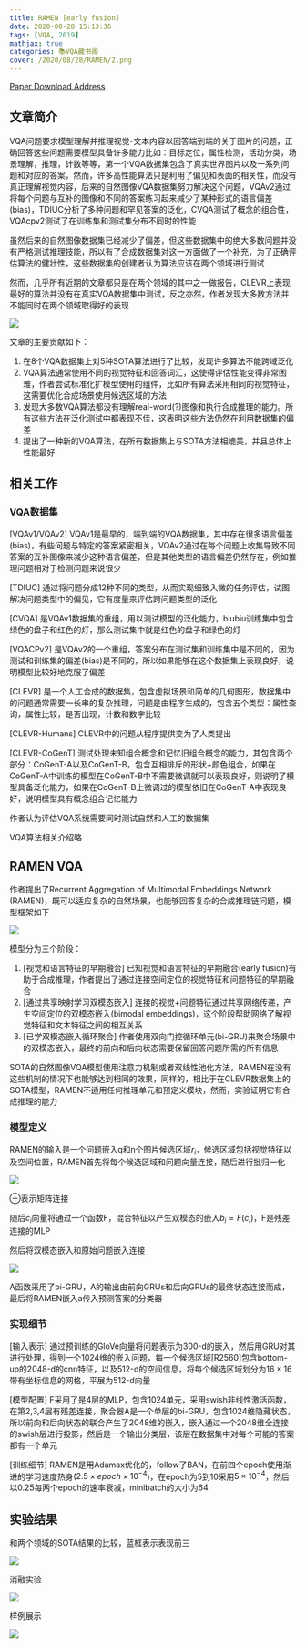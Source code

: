 ```yaml
---
title: RAMEN [early fusion]
date: 2020-08-28 15:13:36
tags: [VQA, 2019]
mathjax: true
categories: 📚VQA藏书阁
cover: /2020/08/28/RAMEN/2.png
---
```

[Paper Download Address](https://arxiv.org/abs/1903.00366)

## 文章简介

VQA问题要求模型理解并推理视觉-文本内容以回答端到端的关于图片的问题，正确回答这些问题需要模型具备许多能力比如：目标定位，属性检测，活动分类，场景理解，推理，计数等等，第一个VQA数据集包含了真实世界图片以及一系列问题和对应的答案，然而，许多高性能算法只是利用了偏见和表面的相关性，而没有真正理解视觉内容，后来的自然图像VQA数据集努力解决这个问题，VQAv2通过将每个问题与互补的图像和不同的答案练习起来减少了某种形式的语言偏差(bias)，TDIUC分析了多种问题和罕见答案的泛化，CVQA测试了概念的组合性，VQAcpv2测试了在训练集和测试集分布不同时的性能

虽然后来的自然图像数据集已经减少了偏差，但这些数据集中的绝大多数问题并没有严格测试推理技能，所以有了合成数据集对这一方面做了一个补充，为了正确评估算法的健壮性，这些数据集的创建者认为算法应该在两个领域进行测试

然而，几乎所有近期的文章都只是在两个领域的其中之一做报告，CLEVR上表现最好的算法并没有在真实VQA数据集中测试，反之亦然，作者发现大多数方法并不能同时在两个领域取得好的表现

![](1.png)

文章的主要贡献如下：

1. 在8个VQA数据集上对5种SOTA算法进行了比较，发现许多算法不能跨域泛化
2. VQA算法通常使用不同的视觉特征和回答词汇，这使得评估性能变得非常困难，作者尝试标准化扩模型使用的组件，比如所有算法采用相同的视觉特征，这需要优化合成场景使用候选区域的方法
3. 发现大多数VQA算法都没有理解real-word(?)图像和执行合成推理的能力。所有这些方法在泛化测试中都表现不佳，这表明这些方法仍然在利用数据集的偏差
4. 提出了一种新的VQA算法，在所有数据集上与SOTA方法相媲美，并且总体上性能最好

## 相关工作

### VQA数据集

[VQAv1/VQAv2] VQAv1是最早的，端到端的VQA数据集，其中存在很多语言偏差(bias)，有些问题与特定的答案紧密相关，VQAv2通过在每个问题上收集导致不同答案的互补图像来减少这种语言偏差，但是其他类型的语言偏差仍然存在，例如推理问题相对于检测问题来说很少

[TDIUC] 通过将问题分成12种不同的类型，从而实现细致入微的任务评估，试图解决问题类型中的偏见，它有度量来评估跨问题类型的泛化 

[CVQA] 是VQAv1数据集的重组，用以测试模型的泛化能力，biubiu训练集中包含绿色的盘子和红色的灯，那么测试集中就是红色的盘子和绿色的灯

[VQACPv2] 是VQAv2的一个重组，答案分布在测试集和训练集中是不同的，因为测试和训练集的偏差(bias)是不同的，所以如果能够在这个数据集上表现良好，说明模型比较好地克服了偏差

[CLEVR] 是一个人工合成的数据集，包含虚拟场景和简单的几何图形，数据集中的问题通常需要一长串的复杂推理，问题是由程序生成的，包含五个类型：属性查询，属性比较，是否出现，计数和数字比较

[CLEVR-Humans] CLEVR中的问题从程序提供变为了人类提出

[CLEVR-CoGenT] 测试处理未知组合概念和记忆旧组合概念的能力，其包含两个部分：CoGenT-A以及CoGenT-B，包含互相排斥的形状+颜色组合，如果在CoGenT-A中训练的模型在CoGenT-B中不需要微调就可以表现良好，则说明了模型具备泛化能力，如果在CoGenT-B上微调过的模型依旧在CoGenT-A中表现良好，说明模型具有概念组合记忆能力

作者认为评估VQA系统需要同时测试自然和人工的数据集

VQA算法相关介绍略

## RAMEN VQA

作者提出了Recurrent Aggregation of Multimodal Embeddings Network (RAMEN)，既可以适应复杂的自然场景，也能够回答复杂的合成推理链问题，模型框架如下

![](2.png)

模型分为三个阶段：

1. [视觉和语言特征的早期融合] 已知视觉和语言特征的早期融合(early fusion)有助于合成推理，作者提出了通过连接空间定位的视觉特征和问题特征的早期融合
2. [通过共享映射学习双模态嵌入] 连接的视觉+问题特征通过共享网络传递，产生空间定位的双模态嵌入(bimodal embeddings)，这个阶段帮助网络了解视觉特征和文本特征之间的相互关系
3. [已学双模态嵌入循环聚合] 作者使用双向门控循环单元(bi-GRU)来聚合场景中的双模态嵌入，最终的前向和后向状态需要保留回答问题所需的所有信息 

SOTA的自然图像VQA模型使用注意力机制或者双线性池化方法，RAMEN在没有这些机制的情况下也能够达到相同的效果，同样的，相比于在CLEVR数据集上的SOTA模型，RAMEN不适用任何推理单元和预定义模块，然而，实验证明它有合成推理的能力

### 模型定义

RAMEN的输入是一个问题嵌入q和n个图片候选区域$r_i$，候选区域包括视觉特征以及空间位置，RAMEN首先将每个候选区域和问题向量连接，随后进行批归一化

![](3.png)

$\oplus$表示矩阵连接

随后$c_i$向量将通过一个函数F，混合特征以产生双模态的嵌入$b_i=F(c_i)$，F是残差连接的MLP

然后将双模态嵌入和原始问题嵌入连接

![](4.png)

A函数采用了bi-GRU，A的输出由前向GRUs和后向GRUs的最终状态连接而成，最后将RAMEN嵌入a传入预测答案的分类器

### 实现细节

[输入表示] 通过预训练的GloVe向量将问题表示为300-d的嵌入，然后用GRU对其进行处理，得到一个1024维的嵌入问题，每一个候选区域[R2560]包含bottom-up的2048-d的cnn特征，以及512-d的空间信息，将每个候选区域划分为$16\times16$带有坐标信息的网格，平展为512-d向量

[模型配置] F采用了是4层的MLP，包含1024单元，采用swish非线性激活函数，在第2,3,4层有残差连接，聚合器A是一个单层的bi-GRU，包含1024维隐藏状态，所以前向和后向状态的联合产生了2048维的嵌入，嵌入通过一个2048维全连接的swish层进行投影，然后是一个输出分类层，该层在数据集中对每个可能的答案都有一个单元

[训练细节] RAMEN是用Adamax优化的，follow了BAN，在前四个epoch使用渐进的学习速度热身($2.5\times epoch\times 10^{-4}$)，在epoch为5到10采用$5\times 10^{-4}$，然后以0.25每两个epoch的速率衰减，minibatch的大小为64

## 实验结果

和两个领域的SOTA结果的比较，蓝框表示表现前三

![](5.png)

消融实验

![](6.png)

样例展示

![](7.png)






